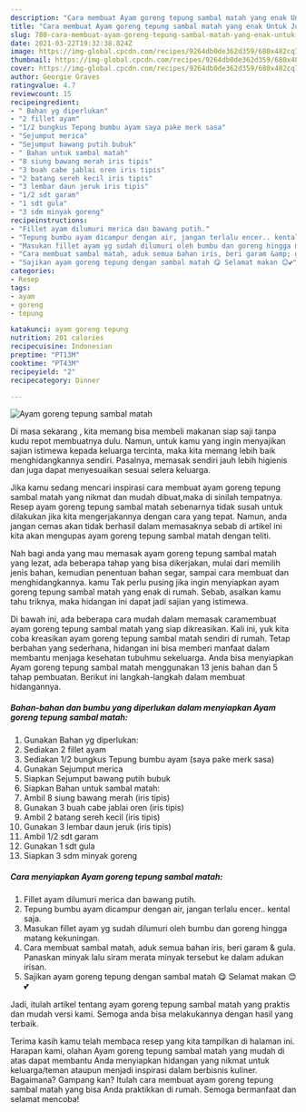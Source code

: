 ```yaml
---
description: "Cara membuat Ayam goreng tepung sambal matah yang enak Untuk Jualan"
title: "Cara membuat Ayam goreng tepung sambal matah yang enak Untuk Jualan"
slug: 780-cara-membuat-ayam-goreng-tepung-sambal-matah-yang-enak-untuk-jualan
date: 2021-03-22T19:32:38.824Z
image: https://img-global.cpcdn.com/recipes/9264db0de362d359/680x482cq70/ayam-goreng-tepung-sambal-matah-foto-resep-utama.jpg
thumbnail: https://img-global.cpcdn.com/recipes/9264db0de362d359/680x482cq70/ayam-goreng-tepung-sambal-matah-foto-resep-utama.jpg
cover: https://img-global.cpcdn.com/recipes/9264db0de362d359/680x482cq70/ayam-goreng-tepung-sambal-matah-foto-resep-utama.jpg
author: Georgie Graves
ratingvalue: 4.7
reviewcount: 15
recipeingredient:
- " Bahan yg diperlukan"
- "2 fillet ayam"
- "1/2 bungkus Tepung bumbu ayam saya pake merk sasa"
- "Sejumput merica"
- "Sejumput bawang putih bubuk"
- " Bahan untuk sambal matah"
- "8 siung bawang merah iris tipis"
- "3 buah cabe jablai oren iris tipis"
- "2 batang sereh kecil iris tipis"
- "3 lembar daun jeruk iris tipis"
- "1/2 sdt garam"
- "1 sdt gula"
- "3 sdm minyak goreng"
recipeinstructions:
- "Fillet ayam dilumuri merica dan bawang putih."
- "Tepung bumbu ayam dicampur dengan air, jangan terlalu encer.. kental saja."
- "Masukan fillet ayam yg sudah dilumuri oleh bumbu dan goreng hingga matang kekuningan."
- "Cara membuat sambal matah, aduk semua bahan iris, beri garam &amp; gula. Panaskan minyak lalu siram merata minyak tersebut ke dalam adukan irisan."
- "Sajikan ayam goreng tepung dengan sambal matah 😋 Selamat makan 😊💕"
categories:
- Resep
tags:
- ayam
- goreng
- tepung

katakunci: ayam goreng tepung 
nutrition: 201 calories
recipecuisine: Indonesian
preptime: "PT13M"
cooktime: "PT43M"
recipeyield: "2"
recipecategory: Dinner

---
```



![Ayam goreng tepung sambal matah](https://img-global.cpcdn.com/recipes/9264db0de362d359/680x482cq70/ayam-goreng-tepung-sambal-matah-foto-resep-utama.jpg)

Di masa  sekarang , kita memang bisa membeli makanan siap saji tanpa kudu repot membuatnya dulu. Namun, untuk kamu yang ingin menyajikan sajian istimewa kepada keluarga tercinta, maka kita memang lebih baik menghidangkannya sendiri. Pasalnya, memasak sendiri jauh lebih higienis dan juga dapat menyesuaikan sesuai selera keluarga.

Jika kamu sedang mencari inspirasi cara membuat ayam goreng tepung sambal matah yang nikmat dan mudah dibuat,maka di sinilah tempatnya. Resep ayam goreng tepung sambal matah  sebenarnya tidak susah untuk dilakukan jika kita mengerjakannya dengan cara yang tepat. Namun, anda jangan cemas akan tidak berhasil dalam memasaknya 
sebab di artikel ini kita akan mengupas ayam goreng tepung sambal matah dengan teliti.  



Nah bagi anda yang mau memasak ayam goreng tepung sambal matah yang lezat, ada beberapa tahap yang bisa dikerjakan, mulai dari memilih jenis bahan, kemudian penentuan bahan segar, sampai cara membuat dan menghidangkannya. kamu Tak perlu pusing jika ingin menyiapkan ayam goreng tepung sambal matah yang enak di rumah. Sebab, asalkan kamu  tahu triknya, maka hidangan ini dapat jadi sajian yang istimewa.

Di bawah ini, ada beberapa cara mudah dalam memasak caramembuat ayam goreng tepung sambal matah yang siap dikreasikan. Kali ini, yuk kita coba kreasikan ayam goreng tepung sambal matah sendiri di rumah. Tetap berbahan yang sederhana, hidangan ini bisa memberi manfaat dalam membantu menjaga kesehatan tubuhmu sekeluarga. Anda bisa menyiapkan Ayam goreng tepung sambal matah menggunakan 13 jenis bahan dan 5 tahap pembuatan. Berikut ini langkah-langkah dalam membuat hidangannya.

<!--inarticleads1-->

##### Bahan-bahan dan bumbu yang diperlukan dalam menyiapkan Ayam goreng tepung sambal matah:

1. Gunakan  Bahan yg diperlukan:
1. Sediakan 2 fillet ayam
1. Sediakan 1/2 bungkus Tepung bumbu ayam (saya pake merk sasa)
1. Gunakan Sejumput merica
1. Siapkan Sejumput bawang putih bubuk
1. Siapkan  Bahan untuk sambal matah:
1. Ambil 8 siung bawang merah (iris tipis)
1. Gunakan 3 buah cabe jablai oren (iris tipis)
1. Ambil 2 batang sereh kecil (iris tipis)
1. Gunakan 3 lembar daun jeruk (iris tipis)
1. Ambil 1/2 sdt garam
1. Gunakan 1 sdt gula
1. Siapkan 3 sdm minyak goreng




<!--inarticleads2-->

##### Cara menyiapkan Ayam goreng tepung sambal matah:

1. Fillet ayam dilumuri merica dan bawang putih.
1. Tepung bumbu ayam dicampur dengan air, jangan terlalu encer.. kental saja.
1. Masukan fillet ayam yg sudah dilumuri oleh bumbu dan goreng hingga matang kekuningan.
1. Cara membuat sambal matah, aduk semua bahan iris, beri garam &amp; gula. Panaskan minyak lalu siram merata minyak tersebut ke dalam adukan irisan.
1. Sajikan ayam goreng tepung dengan sambal matah 😋 Selamat makan 😊💕




Jadi, itulah artikel tentang  ayam goreng tepung sambal matah  yang praktis dan mudah versi kami. Semoga anda bisa melakukannya dengan hasil yang terbaik. 

Terima kasih kamu telah membaca resep yang kita tampilkan di halaman ini. Harapan kami, olahan  Ayam goreng tepung sambal matah yang mudah di atas dapat membantu Anda menyiapkan hidangan yang nikmat untuk keluarga/teman ataupun menjadi inspirasi dalam berbisnis kuliner. Bagaimana? Gampang kan? Itulah cara membuat ayam goreng tepung sambal matah yang bisa Anda praktikkan di rumah. Semoga bermanfaat dan selamat mencoba!

